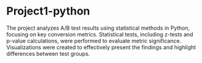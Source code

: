 # Project1-python
The project analyzes A/B test results using statistical methods in Python, focusing on key conversion metrics. Statistical tests, including z-tests and p-value calculations, were performed to evaluate metric significance. Visualizations were created to effectively present the findings and highlight differences between test groups.
